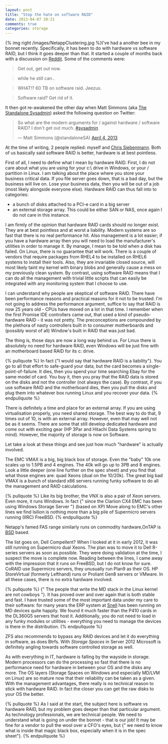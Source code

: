 ```yaml
---
layout: post
title: "Stop the hate on software RAID"
date: 2013-04-07 20:21
comments: true
categories: storage
---
```

{% img right /images/NetappClustering.jpg %}I've had a another bee in my bonnet recently. Specifically, it has been to do with hardware vs software RAID, but I think it goes deeper than that. It started a couple of months back with a discussion on [Reddit](https://redd.it/18dp63). Some of the comments were:

> Get out, get out now.

> while he still can..

>WHAT!?
>60 TB on software raid.
>Jeezus.

> Software raid? Get rid of it.

It then got re-awakened the other day when Matt Simmons (aka [The Standalone Sysadmin](https://www.standalone-sysadmin.com/blog/)) asked the following question on Twitter:

<blockquote class="twitter-tweet"><p>So what are the modern arguments for / against hardware / software RAID? I don't get out much. <a href="https://twitter.com/search/%23sysadmin">#sysadmin</a></p>&mdash; Matt Simmons (@standaloneSA) <a href="https://twitter.com/standaloneSA/status/319932013492703233">April 4, 2013</a></blockquote>
<script async src="//platform.twitter.com/widgets.js" charset="utf-8"></script>
<!-- more -->

At the time of writing, 2 people replied: myself and [Chris Siebenmann](https://utcc.utoronto.ca/~cks/space/blog/). Both of us basically said software RAID is better, hardware is at best pointless.

First of all, I need to define what I mean by hardware RAID. First, I do not care about what you are using for your c:\ drive in Windows, or your / partition in Linux. I am talking about the place where you store your business critical data. If you file server goes down, that is a bad day, but the business will live on. Lose your business data, then you will be out of a job (most likely alongside everyone else). Hardware RAID can thus fall into to categories:

  * a bunch of disks attached to a PCI-e card in a big server
  * an external storage array. This could be either SAN or NAS, once again I do not care in this instance.

I am firmly of the opinion that hardware RAID cards should no longer exist. They are at best pointless and at worst a liability. Modern systems are so fast that there is no real performance hit. Also management is a lot easier; if you have a hardware array then you will need to load the manufacturer's utilities in order to manage it. By manage, I mean to be told when a disk has failed. On Linux, there is no guarantee that will work. There is a couple of vendors that require packages from RHEL4 to be installed on RHEL6 systems to install their tools. Also, they are invariable closed source, will most likely taint my kernel with binary blobs and generally cause a mess on my previously clean system. By contrast, using software RAID means that I can do all the management with trivial little scripts that can easily be integrated with any monitoring system that I choose to use.

I can understand why people are skeptical of software RAID. There have been performance reasons and practical reasons for it not to be trusted. I'm not going to address the performance argument, suffice to say that RAID is now 25 years old - CPUs have moved on a lot in that time. I remember when the first Promise IDE controllers came out, that used a kind of pseudo-hardware RAID - it was not pretty. The preconceptions are compounded by the plethora of nasty controllers built in to consumer motherboards and (possibly worst of all) Window's built in RAID that was just bad.

The thing is, those days are now a long way behind us. For Linux there is absolutely no need for hardware RAID, even Windows will be just fine with an motherboard based RAID for its c: drive.

{% pullquote %}
In fact {"I would say that hardware RAID is a liability"}. You go to all that effort to safe-guard your data, but the card becomes a single-point-of-failure. It dies, then you spend your time searching Ebay for the same model of card. You buy it, then you pray that the RAID data is stored on the disks and not the controller (not always the case). By contrast, if you use software RAID and the motherboard dies, then you pull the disks and plug them into whatever box running Linux and you recover your data.
{% endpullquote %}

There is definitely a time and place for an external array. If you are using virtualisation properly, you need shared storage. The best way to do that, 9 times out of 10, is with an external array. However, even that may well not be as it seems. There are some that still develop dedicated hardware and come out with exciting gear (HP 3Par and Hitachi Data Systems spring to mind). However, the majority of storage is now on Software.

Let take a look at these things and see just how much "hardware" is actually involved.


The EMC VMAX is a big, big black box of storage. Even the "baby" 10k one scales up to 1.5PB and 4 engines. The 40k will go up to 3PB and 8 engines. Look a little deeper (one line further on the spec sheet) and you find that what those engines are: quad Xeons (dual on the 10/20k). The great big bad VMAX is a bunch of standard x86 servers running funky software to do all the management and RAID calculations.

{% pullquote %}
Like its big brother, the VNX is also a pair of Xeon servers. Even more, it runs Windows. In fact {" since the Clariion CX4 EMC has been using Windows Storage Server "} (based on XP) Move along to EMC's other lines we find Isilion is nothing more than a big pile of Supermicro servers running (IIRC) FreeBSD.
{% endpullquote %}

Netapp's famed FAS range similarly runs on commodity hardware,OnTAP is [BSD](https://en.wikipedia.org/wiki/NetApp_filer) based.

The list goes on, Dell Compellent? When I looked at it in early 2012, it was still running on Supermicro dual Xeons. The plan was to move it to Dell R-series servers as soon as possible. They were doing validation at the time, I suspect the move is complete now. Reading between the lines, I came away with the impression that it runs on FreeBSD, but I do not know for sure. CoRAID use Supermicro servers, they unusually run Plan9 as their OS. HP StoreVirtual (formerly Lefthand) runs or Proliant Gen8 servers or VMware. In all these cases, there is no extra hardware involved.

{% pullquote %}
{" The people that write the MD stack in the Linux kernel are not cowboys "}. It has proved over and over again that is both stable and fast. I have trusted some of the most important data under my care to their software:  for many years the ERP system at [Snell](https://www.snellgroup.com) has been running on MD devices quite happily. We found it much faster than the P410 cards in the DL360G5 servers that host it. Additionally, you do not need to load in any funky modules or utilities - everything you need to manage the devices is there in the distribution. 
{% endpullquote %}

ZFS also recommends to bypass any RAID devices and let it do everything in software, as does Btrfs. With *Storage Spaces* in Server 2012 Microsoft is definitely angling towards software controlled storage as well. 

As with everything in IT, hardware is falling by the wayside in storage. Modern processors can do the processing so fast that there is no performance need for hardware in between your OS and the disks any more. The OS layers (Storage Spaces on Windows and especially MD/LVM on Linux) are so mature now that their reliability can be taken as a given. With the management advantages, there really is no technical reason to stick with hardware RAID. In fact the closer you can get the raw disks to your OS the better.

{% pullquote %}
As I said at the start, the subject here is software vs hardware RAID, but my problem goes deeper than that particular argument. As technology professionals, we are technical people. We need to understand what is going on under the bonnet - that is our job! It may be fine for a vendor to pull the wool over a CFO's eyes, but {" we need to know what is inside that magic black box, especially when it is in the spec sheet"}.
{% endpullquote %}
